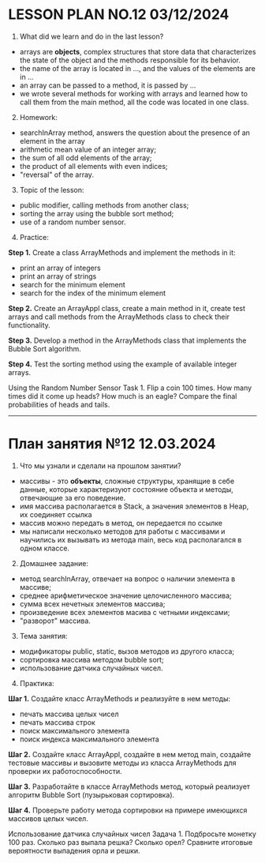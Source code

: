 # LESSON PLAN NO.12 03/12/2024

1. What did we learn and do in the last lesson?
- arrays are **objects**, complex structures that store data that characterizes the state of the object and the methods responsible for its behavior.
- the name of the array is located in ..., and the values of the elements are in ...
- an array can be passed to a method, it is passed by ...
- we wrote several methods for working with arrays and learned how to call them from the main method, all the code was located in one class.

2. Homework:
- searchInArray method, answers the question about the presence of an element in the array
- arithmetic mean value of an integer array;
- the sum of all odd elements of the array;
- the product of all elements with even indices;
- "reversal" of the array.

3. Topic of the lesson:
- public modifier, calling methods from another class;
- sorting the array using the bubble sort method;
- use of a random number sensor.

4. Practice:

**Step 1.**
Create a class ArrayMethods and implement the methods in it:
- print an array of integers
- print an array of strings
- search for the minimum element
- search for the index of the minimum element

**Step 2.**
Create an ArrayAppl class, create a main method in it, create test arrays and call methods from the ArrayMethods class
to check their functionality.

**Step 3.**
Develop a method in the ArrayMethods class that implements the Bubble Sort algorithm.

**Step 4.**
Test the sorting method using the example of available integer arrays.

Using the Random Number Sensor
Task 1.
Flip a coin 100 times. How many times did it come up heads? How much is an eagle?
Compare the final probabilities of heads and tails.

---------------------------------

# План занятия №12 12.03.2024

1. Что мы узнали и сделали на прошлом занятии?
- массивы - это **объекты**, сложные структуры, хранящие в себе данные, которые характеризуют состояние объекта и методы, отвечающие за его поведение.
- имя массива располагается в Stack, а значения элементов в Heap, их соединяет ссылка 
- массив можно передать в метод, он передается по ссылке
- мы написали несколько методов для работы с массивами и научились их вызывать из метода main, весь код располагался в одном классе.

2. Домашнее задание:
- метод searchInArray, отвечает на вопрос о наличии элемента в массиве;
- среднее арифметическое значение целочисленного массива;
- сумма всех нечетных элементов массива;
- произведение всех элементов масива с четными индексами;
- "разворот" массива.

3. Тема занятия:
- модификаторы public, static, вызов методов из другого класса;
- сортировка массива методом bubble sort;
- использование датчика случайных чисел.

4. Практика:

**Шаг 1.**
Создайте класс ArrayMethods и реализуйте в нем методы:
- печать массива целых чисел
- печать массива строк
- поиск максимального элемента
- поиск индекса максимального элемента

**Шаг 2.**
Создайте класс ArrayAppl, создайте в нем метод main, создайте тестовые массивы и вызовите методы из класса ArrayMethods
для проверки их работоспособности.

**Шаг 3.**
Разработайте в классе ArrayMethods метод, который реализует алгоритм Bubble Sort (пузырьковая сортировка).

**Шаг 4.**
Проверьте работу метода сортировки на примере имеющихся массивов целых чисел.

Использование датчика случайных чисел
Задача 1.
Подбросьте монетку 100 раз. Сколько раз выпала решка? Сколько орел?
Сравните итоговые вероятности выпадения орла и решки.


